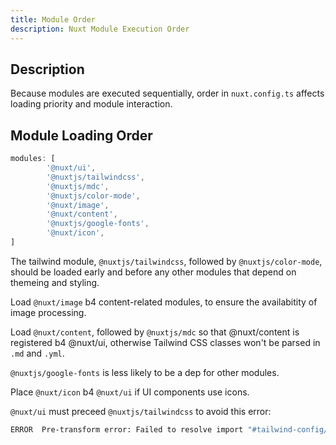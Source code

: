```yaml
---
title: Module Order
description: Nuxt Module Execution Order
---
```


## Description

Because modules are executed sequentially, order in `nuxt.config.ts` affects loading priority and module interaction.

## Module Loading Order

```ts
modules: [
        '@nuxt/ui',
        '@nuxtjs/tailwindcss',
        '@nuxtjs/mdc',
        '@nuxtjs/color-mode',
        '@nuxt/image',
        '@nuxt/content',
        '@nuxtjs/google-fonts',
        '@nuxt/icon',
]
```

The tailwind module, `@nuxtjs/tailwindcss`, followed by `@nuxtjs/color-mode`, should be loaded early and before any other modules that depend on themeing and styling.

Load `@nuxt/image` b4 content-related modules, to ensure the availabitity of image processing.

Load `@nuxt/content`, followed by `@nuxtjs/mdc` so that @nuxt/content is registered b4 @nuxt/ui, otherwise Tailwind CSS classes won't be parsed in `.md` and `.yml`.

`@nuxtjs/google-fonts` is less likely to be a dep for other modules.

Place `@nuxt/icon` b4 `@nuxt/ui` if UI components use icons.

`@nuxt/ui` must preceed `@nuxtjs/tailwindcss` to avoid this error:

```bash
ERROR  Pre-transform error: Failed to resolve import "#tailwind-config/theme/colors" from "node_modules/.pnpm/@nuxt+ui
```
